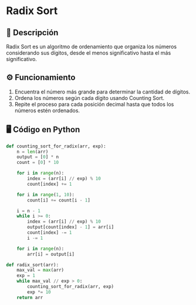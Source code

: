 # Radix Sort

## 📌 Descripción
Radix Sort es un algoritmo de ordenamiento que organiza los números considerando sus dígitos, desde el menos significativo hasta el más significativo.

## ⚙️ Funcionamiento
1. Encuentra el número más grande para determinar la cantidad de dígitos.
2. Ordena los números según cada dígito usando Counting Sort.
3. Repite el proceso para cada posición decimal hasta que todos los números estén ordenados.

## 🖥️ Código en Python
```python
def counting_sort_for_radix(arr, exp):
    n = len(arr)
    output = [0] * n
    count = [0] * 10

    for i in range(n):
        index = (arr[i] // exp) % 10
        count[index] += 1

    for i in range(1, 10):
        count[i] += count[i - 1]

    i = n - 1
    while i >= 0:
        index = (arr[i] // exp) % 10
        output[count[index] - 1] = arr[i]
        count[index] -= 1
        i -= 1

    for i in range(n):
        arr[i] = output[i]

def radix_sort(arr):
    max_val = max(arr)
    exp = 1
    while max_val // exp > 0:
        counting_sort_for_radix(arr, exp)
        exp *= 10
    return arr
